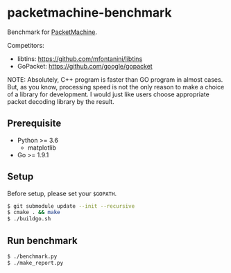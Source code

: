 packetmachine-benchmark
==================

Benchmark for [PacketMachine](https://github.com/m-mizutani/packetmachine).

Competitors:

- libtins: https://github.com/mfontanini/libtins
- GoPacket: https://github.com/google/gopacket

NOTE: Absolutely, C++ program is faster than GO program in almost cases. But, as you know, processing speed is not the only reason to make a choice of a library for development. I would just like users choose appropriate packet decoding library by the result.

Prerequisite
------------

- Python >= 3.6
    - matplotlib
- Go >= 1.9.1

Setup
------------

Before setup, please set your `$GOPATH`.

```sh
$ git submodule update --init --recursive
$ cmake . && make
$ ./buildgo.sh
```

Run benchmark
-----------

```sh
$ ./benchmark.py
$ ./make_report.py
```

